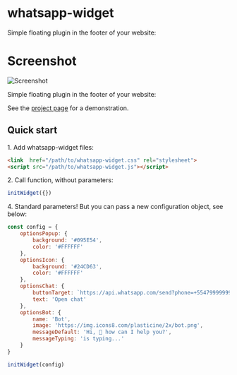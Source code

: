 # whatsapp-widget 
Simple floating plugin in the footer of your website:

# Screenshot
![Screenshot](https://github.com/wribeiiro/whatsapp-widget/blob/master/screenshot.jpeg)

Simple floating plugin in the footer of your website:

See the [project page](https:ww.wribeiiro.com/whatsapp-widget/) for a demonstration.

## Quick start

1\.  Add whatsapp-widget files:

```html
<link  href="/path/to/whatsapp-widget.css" rel="stylesheet">
<script src="/path/to/whatsapp-widget.js"></script>
```


2\.  Call function, without parameters:
```javascript
initWidget({})
```

4\. Standard parameters! But you can pass a new configuration object, see below:
```javascript
const config = {
    optionsPopup: {
        background: '#095E54',
        color: '#FFFFFF'
    },
    optionsIcon: {
        background: '#24CD63',
        color: '#FFFFFF'
    },
    optionsChat: {
        buttonTarget: `https://api.whatsapp.com/send?phone=+55479999999999&text=${encodeURIComponent("Hello everyone")}`,
        text: 'Open chat'
    },
    optionsBot: {
        name: 'Bot',
        image: 'https://img.icons8.com/plasticine/2x/bot.png',
        messageDefault: 'Hi, 👋 how can I help you?',
        messageTyping: 'is typing...'
    }
}

initWidget(config)
```